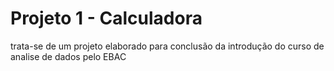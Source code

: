 # Projeto 1 - Calculadora
trata-se de um projeto elaborado para conclusão da introdução do curso de analise de dados pelo EBAC
